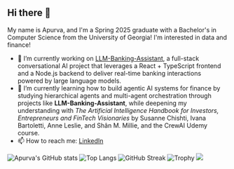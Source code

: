 ## Hi there 👋

My name is Apurva, and I'm a Spring 2025 graduate with a Bachelor's in Computer Science from the University of Georgia! I'm interested in data and finance!

- 🔭 I’m currently working on [LLM-Banking-Assistant](https://github.com/apurvasharma03/llm-banking-assistant), a full-stack conversational AI project that leverages a React + TypeScript frontend and a Node.js backend to deliver real-time banking interactions powered by large language models.
- 🌱 I’m currently learning how to build agentic AI systems for finance by studying hierarchical agents and multi-agent orchestration through projects like **LLM-Banking-Assistant**, while deepening my understanding with *The Artificial Intelligence Handbook for Investors, Entrepreneurs and FinTech Visionaries* by Susanne Chishti, Ivana Bartoletti, Anne Leslie, and Shân M. Millie, and the CrewAI Udemy course.
- 📫 How to reach me: [LinkedIn](https://www.linkedin.com/in/apurvasharma0/)

![Apurva's GitHub stats](https://github-readme-stats.vercel.app/api?username=apurvasharma03&show_icons=true&theme=default)
![Top Langs](https://github-readme-stats.vercel.app/api/top-langs/?username=apurvasharma03&layout=compact)
![GitHub Streak](https://streak-stats.demolab.com?user=apurvasharma03)
![Trophy](https://github-profile-trophy.vercel.app/?username=apurvasharma03)
![](https://komarev.com/ghpvc/?username=apurvasharma03&label=PROFILE+VIEWS)


<!--
**apurvasharma03/apurvasharma03** is a ✨ _special_ ✨ repository because its `README.md` (this file) appears on your GitHub profile.

Here are some ideas to get you started:

- 🔭 I’m currently working on ...
- 🌱 I’m currently learning ...
- 👯 I’m looking to collaborate on ...
- 🤔 I’m looking for help with ...
- 💬 Ask me about ...
- 📫 How to reach me: ...
- 😄 Pronouns: ...
- ⚡ Fun fact: ...
-->

